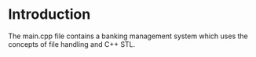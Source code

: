 # Introduction
The main.cpp file contains a banking management system which uses the concepts of file handling and C++ STL.